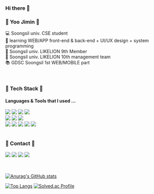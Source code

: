 ### Hi there 👋

  
  ### 🌱 Yoo Jimin 🌱
  💻 Soongsil univ. CSE student <br>
  🌱 learning WEB/APP front-end & back-end + UI/UX design + system programming <br>
  🦁 Soongsil univ. LIKELION 9th Member <br>
  🦁 Soongsil univ. LIKELION 10th management team <br>
  📚 GDSC Soongsil 1st WEB/MOBILE part <br>
  <br><br>

   ### 🔨 Tech Stack 🔨
   #### Languages & Tools that I used ...
  <img src="https://img.shields.io/badge/C-00599C?style=flat-square&logo=c&logoColor=white"/></a>
  <img src="https://img.shields.io/badge/C++-3766AB?style=flat-square&logo=c++&logoColor=white"/></a> 
  <img src="https://img.shields.io/badge/Java-339933?style=flat-square&logo=Java&logoColor=white"/></a>
  <img src="https://img.shields.io/badge/Python-1572B6?style=flat-square&logo=Python&logoColor=white"/></a>
  <br>
  <img src="https://img.shields.io/badge/HTML5-E34F26?style=flat-square&logo=HTML5&logoColor=white"/></a> 
  <img src="https://img.shields.io/badge/CSS-1572B6?style=flat-square&logo=CSS3&logoColor=white"/></a> 
  <img src="https://img.shields.io/badge/JavaScript-F7DF1E?style=flat-square&logo=JavaScript&logoColor=white"/></a>
  <br>
  <img src="https://img.shields.io/badge/Linux-A34F26?style=flat-square&logo=Linux&logoColor=white"/></a>
  <img src="https://img.shields.io/badge/Django-4479A1?style=flat-square&logo=Django&logoColor=white"/></a> 
  <img src="https://img.shields.io/badge/Spring-20c997?style=flat-square&logo=Spring&logoColor=white"/></a>
  <img src="https://img.shields.io/badge/React-1DF5F5?style=flat-square&logo=React&logoColor=white"/></a>
  <img src="https://img.shields.io/badge/Amazon AWS-232F3E?style=flat-square&logo=Amazon%20AWS&logoColor=white"/></a>
  <br><br>
  
  ### 📧 Contact 📧
  <a href="https://blog.naver.com/dbwlals9936" target="_blank"><img src="https://img.shields.io/badge/Blog-20c997?style=flat-square&logo=Naver&logoColor=white"/></a>
  <a href="dbwlals9936@gmail.com" target="_blank"><img src="https://img.shields.io/badge/Gmail-E34F26?style=flat-square&logo=Gmail&logoColor=white"/></a>
  <a href="dbwlals9936@naver.com" target="_blank"><img src="https://img.shields.io/badge/Email-339933?style=flat-square&logo=Naver&logoColor=white"/></a>
  <a href="https://github.com/yoo-jimin127" target="_blank"><img src="https://img.shields.io/badge/Github-232F3E?style=flat-square&logo=Github&logoColor=white"/></a>
  <br><br><br>
  
  
  [![Anurag's GitHub stats](https://github-readme-stats.vercel.app/api?username=yoo-jimin127)](https://github.com/yoo-jimin127/github-readme-stats)

  [![Top Langs](https://github-readme-stats.vercel.app/api/top-langs/?username=yoo-jimin127&layout=compact&theme=dracula)](https://github.com/metleeha)
  [![Solved.ac Profile](http://mazassumnida.wtf/api/v2/generate_badge?boj=dbwlals9936)](https://solved.ac/dbwlals9936/)

</div>

